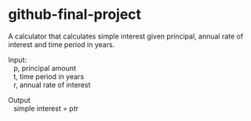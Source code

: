 # github-final-project

A calculator that calculates simple interest given principal, annual rate of interest and time period in years.

Input:  
&ensp; p, principal amount  
&ensp; t, time period in years  
&ensp; r, annual rate of interest  
   
Output  
&ensp; simple interest = p*t*r  
